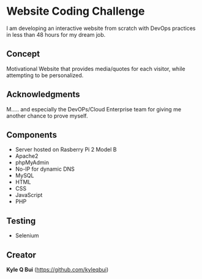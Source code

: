 # Website Coding Challenge

I am developing an interactive website from scratch with DevOps practices in less than 48 hours for my dream job.

## Concept

Motivational Website that provides media/quotes for each visitor, while attempting to be personalized.

## Acknowledgments

M..... and especially the DevOPs/Cloud Enterprise team for giving me another chance to prove myself.

## Components

* Server hosted on Rasberry Pi 2 Model B
* Apache2
* phpMyAdmin
* No-IP for dynamic DNS
* MySQL
* HTML
* CSS
* JavaScript
* PHP

## Testing

* Selenium

## Creator

**Kyle Q Bui** (https://github.com/kyleqbui)
